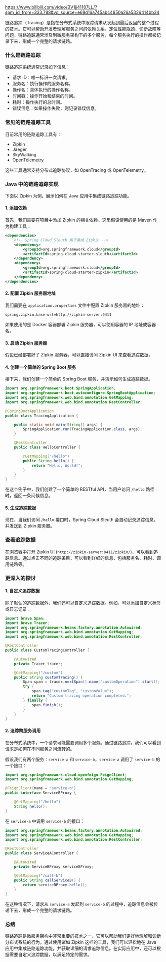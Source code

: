https://www.bilibili.com/video/BV1jj41187LL/?spm_id_from=333.788&vd_source=e68d16a745abc4950a26a5336414bb34

链路追踪（Tracing）是指在分布式系统中跟踪请求从发起到最后返回的整个过程的技术。它可以帮助开发者理解服务之间的依赖关系，定位性能瓶颈，诊断故障等问题。链路追踪通常涉及到微服务架构下的多个服务，每个服务执行的操作都被记录下来，形成一个完整的请求链路。

### 什么是链路追踪

链路追踪系统通常记录如下信息：

- 请求 ID：唯一标识一次请求。
- 服务名：执行操作的服务名称。
- 操作名：具体执行的操作名称。
- 时间戳：操作开始和结束的时间。
- 耗时：操作执行的总时间。
- 错误信息：如果操作失败，则记录错误信息。

### 常见的链路追踪工具

目前常用的链路追踪工具有：

- Zipkin
- Jaeger
- SkyWalking
- OpenTelemetry

这些工具通常支持分布式追踪协议，如 OpenTracing 或 OpenTelemetry。

### Java 中的链路追踪实现

下面以 Zipkin 为例，展示如何在 Java 应用中集成链路追踪功能。

#### 1. 添加依赖

首先，我们需要在项目中添加 Zipkin 的相关依赖。这里假设使用的是 Maven 作为构建工具：

```xml
<dependencies>
    <!-- Spring Cloud Sleuth 用于集成 Zipkin -->
    <dependency>
        <groupId>org.springframework.cloud</groupId>
        <artifactId>spring-cloud-starter-sleuth</artifactId>
    </dependency>
    <dependency>
        <groupId>org.springframework.cloud</groupId>
        <artifactId>spring-cloud-starter-zipkin</artifactId>
    </dependency>
</dependencies>
```

#### 2. 配置 Zipkin 服务器地址

我们需要在 `application.properties` 文件中配置 Zipkin 服务器的地址：

```properties
spring.zipkin.base-url=http://zipkin-server:9411
```

如果使用的是 Docker 容器部署 Zipkin 服务器，可以使用容器的 IP 地址或容器名。

#### 3. 启动 Zipkin 服务器

假设已经部署好了 Zipkin 服务器，可以直接访问 Zipkin UI 来查看追踪数据。

#### 4. 创建一个简单的 Spring Boot 服务

接下来，我们创建一个简单的 Spring Boot 服务，并演示如何生成追踪数据。

```java
import org.springframework.boot.SpringApplication;
import org.springframework.boot.autoconfigure.SpringBootApplication;
import org.springframework.web.bind.annotation.GetMapping;
import org.springframework.web.bind.annotation.RestController;

@SpringBootApplication
public class TracingApplication {

    public static void main(String[] args) {
        SpringApplication.run(TracingApplication.class, args);
    }

    @RestController
    public class HelloController {

        @GetMapping("/hello")
        public String hello() {
            return "Hello, World!";
        }
    }
}
```

在这个例子中，我们创建了一个简单的 RESTful API，当用户访问 `/hello` 路径时，返回一条问候信息。

#### 5. 生成追踪数据

现在，当我们访问 `/hello` 接口时，Spring Cloud Sleuth 会自动记录追踪信息，并发送到 Zipkin 服务器。

### 查看追踪数据

在浏览器中打开 Zipkin UI (`http://zipkin-server:9411/zipkin/`)，可以看到追踪信息。通过点击不同的追踪条目，可以看到详细的信息，包括服务名、耗时、调用链路等。

### 更深入的探讨

#### 1. 自定义追踪数据

除了默认的追踪数据外，我们还可以自定义追踪数据。例如，可以添加自定义标签或日志记录：

```java
import brave.Span;
import brave.Tracer;
import org.springframework.beans.factory.annotation.Autowired;
import org.springframework.web.bind.annotation.GetMapping;
import org.springframework.web.bind.annotation.RestController;

@RestController
public class CustomTracingController {

    @Autowired
    private Tracer tracer;

    @GetMapping("/custom")
    public String customTracing() {
        Span span = tracer.nextSpan().name("customOperation").start();
        try {
            span.tag("customTag", "customValue");
            return "Custom tracing operation completed.";
        } finally {
            span.finish();
        }
    }
}
```

#### 2. 追踪跨服务调用

在分布式系统中，一个请求可能需要调用多个服务。通过链路追踪，我们可以看到请求是如何在不同服务之间流转的。

假设我们有两个服务：`service-a` 和 `service-b`，`service-a` 调用了 `service-b` 的一个接口：

```java
import org.springframework.cloud.openfeign.FeignClient;
import org.springframework.web.bind.annotation.GetMapping;

@FeignClient(name = "service-b")
public interface ServiceBProxy {

    @GetMapping("/hello")
    String hello();
}
```

在 `service-a` 中调用 `service-b` 的接口：

```java
import org.springframework.beans.factory.annotation.Autowired;
import org.springframework.web.bind.annotation.GetMapping;
import org.springframework.web.bind.annotation.RestController;

@RestController
public class ServiceAController {

    @Autowired
    private ServiceBProxy serviceBProxy;

    @GetMapping("/call-b")
    public String callServiceB() {
        return serviceBProxy.hello();
    }
}
```

在这种情况下，请求从 `service-a` 发起到 `service-b` 的过程中，追踪信息会被传递下去，形成一个完整的请求链路。

### 总结

链路追踪是微服务架构中非常重要的技术之一，它可以帮助我们更好地理解和诊断分布式系统的行为。通过使用诸如 Zipkin 这样的工具，我们可以轻松地在 Java 应用中集成链路追踪功能，并获取详细的请求追踪信息。在实际应用中，还可以根据需要自定义追踪数据，以满足特定的需求。
